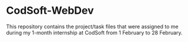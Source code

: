 # CodSoft-WebDev
This repository contains the project/task files that were assigned to me during my 1-month internship at CodSoft from 1 February to 28 February. 

